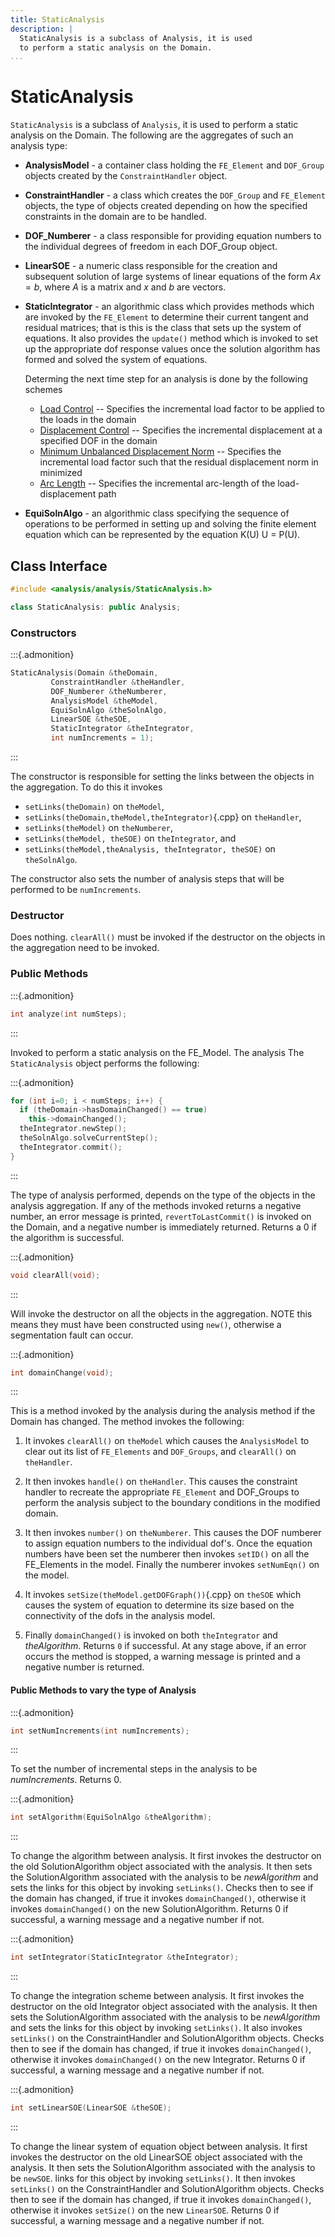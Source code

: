 ```yaml
---
title: StaticAnalysis
description: |
  StaticAnalysis is a subclass of Analysis, it is used 
  to perform a static analysis on the Domain.
...
```


# StaticAnalysis

`StaticAnalysis` is a subclass of `Analysis`, it is used to perform a static
analysis on the Domain. The following are the aggregates of such an
analysis type:

-  **AnalysisModel** - a container class holding the `FE_Element` and
   `DOF_Group` objects created by the `ConstraintHandler` object.

-  **ConstraintHandler** - a class which creates the `DOF_Group` and
   `FE_Element` objects, the type of objects created depending on how the
   specified constraints in the domain are to be handled.

-  **DOF_Numberer** - a class responsible for providing equation
   numbers to the individual degrees of freedom in each DOF_Group
   object.

-  **LinearSOE** - a numeric class responsible for the creation and
   subsequent solution of large systems of linear equations of the form
   $Ax = b$, where $A$ is a matrix and $x$ and $b$ are vectors.

-  **StaticIntegrator** - an algorithmic class which provides methods
   which are invoked by the `FE_Element` to determine their current
   tangent and residual matrices; that is this is the class that sets
   up the system of equations. It also provides the `update()` method
   which is invoked to set up the appropriate dof response values once
   the solution algorithm has formed and solved the system of
   equations.

   Determing the next time step for an analysis is done by the following schemes

   - [Load Control]() -- Specifies the incremental load factor to be applied to the loads in the domain
   - [Displacement Control]() -- Specifies the incremental displacement at a specified DOF in the domain
   - [Minimum Unbalanced Displacement Norm](StaticIntegrator/) -- Specifies the incremental load factor such that the residual displacement norm in minimized
   - [Arc Length](StaticIntegrator/ArcLength1) -- Specifies the incremental arc-length of the load-displacement path


-  **EquiSolnAlgo** - an algorithmic class specifying the sequence of
   operations to be performed in setting up and solving the finite
   element equation which can be represented by the equation K(U) U =
   P(U).

## Class Interface
```cpp
#include <analysis/analysis/StaticAnalysis.h>

class StaticAnalysis: public Analysis;
```

### Constructors

:::{.admonition}
```cpp
StaticAnalysis(Domain &theDomain, 
         ConstraintHandler &theHandler, 
         DOF_Numberer &theNumberer, 
         AnalysisModel &theModel,
         EquiSolnAlgo &theSolnAlgo,
         LinearSOE &theSOE, 
         StaticIntegrator &theIntegrator,
         int numIncrements = 1);
```
:::

The constructor is responsible for setting the links between the objects
in the aggregation. To do this it invokes 

- `setLinks(theDomain)` on `theModel`, 
- `setLinks(theDomain,theModel,theIntegrator)`{.cpp} on `theHandler`, 
- `setLinks(theModel)` on `theNumberer`, 
- `setLinks(theModel, theSOE)` on `theIntegrator`, and 
- `setLinks(theModel,theAnalysis, theIntegrator, theSOE)` on `theSolnAlgo`. 

The constructor also sets the number of analysis steps that will be performed
to be `numIncrements`.

### Destructor

Does nothing. `clearAll()` must be invoked if the destructor on the
objects in the aggregation need to be invoked.


### Public Methods

:::{.admonition}
```cpp
int analyze(int numSteps);
```
:::

Invoked to perform a static analysis on the FE_Model. The analysis The
`StaticAnalysis` object performs the following:

:::{.admonition}
```cpp
for (int i=0; i < numSteps; i++) {
  if (theDomain->hasDomainChanged() == true)
    this->domainChanged();
  theIntegrator.newStep();
  theSolnAlgo.solveCurrentStep();
  theIntegrator.commit();
}
```
:::

The type of analysis performed, depends on the type of the objects in
the analysis aggregation. If any of the methods invoked returns a
negative number, an error message is printed, `revertToLastCommit()` is
invoked on the Domain, and a negative number is immediately returned.
Returns a $0$ if the algorithm is successful.


:::{.admonition}
```cpp
void clearAll(void);
```
:::

Will invoke the destructor on all the objects in the aggregation. NOTE
this means they must have been constructed using `new()`, otherwise a
segmentation fault can occur.

:::{.admonition}
```cpp
int domainChange(void);
```
:::

This is a method invoked by the analysis during the analysis method if
the Domain has changed. The method invokes the following:

1.  It invokes `clearAll()` on `theModel` which causes the `AnalysisModel`
    to clear out its list of `FE_Elements` and `DOF_Groups`, and
    `clearAll()` on `theHandler`.

2.  It then invokes `handle()` on `theHandler`. This causes the
    constraint handler to recreate the appropriate `FE_Element` and
    DOF_Groups to perform the analysis subject to the boundary
    conditions in the modified domain.

3.  It then invokes `number()` on `theNumberer`. This causes the DOF
    numberer to assign equation numbers to the individual dof's. Once
    the equation numbers have been set the numberer then invokes
    `setID()` on all the FE_Elements in the model. Finally the numberer
    invokes `setNumEqn()` on the model.

4.  It invokes `setSize(theModel.getDOFGraph())`{.cpp} on `theSOE` which
    causes the system of equation to determine its size based on the
    connectivity of the dofs in the analysis model.

5.  Finally `domainChanged()` is invoked on both `theIntegrator` and
    *theAlgorithm*. Returns `0` if successful. At any stage above, if an
    error occurs the method is stopped, a warning message is printed and
    a negative number is returned.



#### Public Methods to vary the type of Analysis

:::{.admonition}
```cpp
int setNumIncrements(int numIncrements);
```
:::

To set the number of incremental steps in the analysis to be
*numIncrements*. Returns $0$.

:::{.admonition}
```cpp
int setAlgorithm(EquiSolnAlgo &theAlgorithm);
```
:::

To change the algorithm between analysis. It first invokes the
destructor on the old SolutionAlgorithm object associated with the
analysis. It then sets the SolutionAlgorithm associated with the
analysis to be *newAlgorithm* and sets the links for this object by
invoking `setLinks()`. Checks then to see if the domain has changed, if
true it invokes `domainChanged()`, otherwise it invokes
`domainChanged()` on the new SolutionAlgorithm. Returns $0$ if
successful, a warning message and a negative number if not.

:::{.admonition}
```cpp
int setIntegrator(StaticIntegrator &theIntegrator);
```
:::

To change the integration scheme between analysis. It first invokes the
destructor on the old Integrator object associated with the analysis. It
then sets the SolutionAlgorithm associated with the analysis to be
*newAlgorithm* and sets the links for this object by invoking
`setLinks()`. It also invokes `setLinks()` on the ConstraintHandler and
SolutionAlgorithm objects. Checks then to see if the domain has changed,
if true it invokes `domainChanged()`, otherwise it invokes
`domainChanged()` on the new Integrator. Returns $0$ if successful, a
warning message and a negative number if not.


:::{.admonition}
```cpp
int setLinearSOE(LinearSOE &theSOE);
```
:::

To change the linear system of equation object between analysis. It
first invokes the destructor on the old LinearSOE object associated with
the analysis. It then sets the SolutionAlgorithm associated with the
analysis to be `newSOE`. links for this object by invoking `setLinks()`.
It then invokes `setLinks()` on the ConstraintHandler and
SolutionAlgorithm objects. Checks then to see if the domain has changed,
if true it invokes `domainChanged()`, otherwise it invokes `setSize()`
on the new `LinearSOE`. Returns $0$ if successful, a warning message and a
negative number if not.

